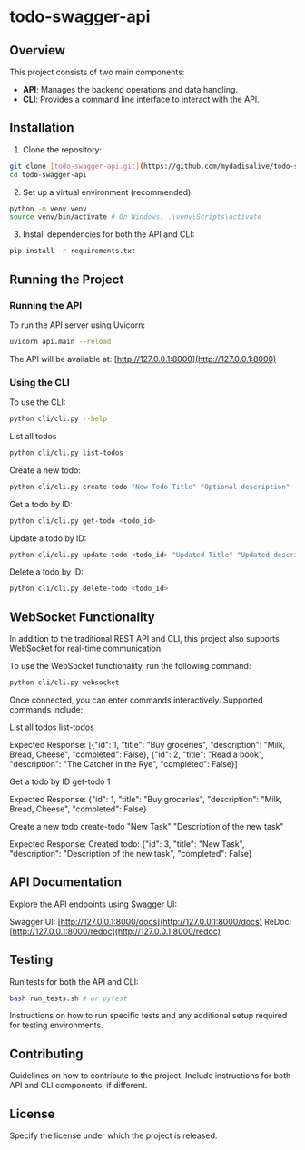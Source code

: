 # todo-swagger-api

## Overview

This project consists of two main components:
- **API**: Manages the backend operations and data handling.
- **CLI**: Provides a command line interface to interact with the API.

## Installation

1. Clone the repository:

```bash
git clone [todo-swagger-api.git](https://github.com/mydadisalive/todo-swagger-api.git)
cd todo-swagger-api
```

2. Set up a virtual environment (recommended):

```bash
python -m venv venv
source venv/bin/activate # On Windows: .\venv\Scripts\activate
```

3. Install dependencies for both the API and CLI:

```bash
pip install -r requirements.txt
```

## Running the Project

### Running the API
To run the API server using Uvicorn:

```bash
uvicorn api.main --reload
```

The API will be available at: [http://127.0.0.1:8000](http://127.0.0.1:8000)

### Using the CLI
To use the CLI:

```bash
python cli/cli.py --help
```

List all todos
```bash
python cli/cli.py list-todos
```

Create a new todo:
```bash
python cli/cli.py create-todo "New Todo Title" "Optional description"
```

Get a todo by ID:
```bash
python cli/cli.py get-todo <todo_id>
```

Update a todo by ID:
```bash
python cli/cli.py update-todo <todo_id> "Updated Title" "Updated description"
```

Delete a todo by ID:
```bash
python cli/cli.py delete-todo <todo_id>
```

## WebSocket Functionality
In addition to the traditional REST API and CLI, this project also supports WebSocket for real-time communication.

To use the WebSocket functionality, run the following command:

```bash
python cli/cli.py websocket
```

Once connected, you can enter commands interactively. Supported commands include:

List all todos
list-todos

Expected Response:
[{"id": 1, "title": "Buy groceries", "description": "Milk, Bread, Cheese", "completed": False}, {"id": 2, "title": "Read a book", "description": "The Catcher in the Rye", "completed": False}]

Get a todo by ID
get-todo 1

Expected Response:
{"id": 1, "title": "Buy groceries", "description": "Milk, Bread, Cheese", "completed": False}

Create a new todo
create-todo "New Task" "Description of the new task"

Expected Response:
Created todo: {"id": 3, "title": "New Task", "description": "Description of the new task", "completed": False}

## API Documentation
Explore the API endpoints using Swagger UI:

Swagger UI: [http://127.0.0.1:8000/docs](http://127.0.0.1:8000/docs)
ReDoc: [http://127.0.0.1:8000/redoc](http://127.0.0.1:8000/redoc)

## Testing

Run tests for both the API and CLI:

```bash
bash run_tests.sh # or pytest
```

Instructions on how to run specific tests and any additional setup required for testing environments.

## Contributing

Guidelines on how to contribute to the project. Include instructions for both API and CLI components, if different.

## License

Specify the license under which the project is released.
